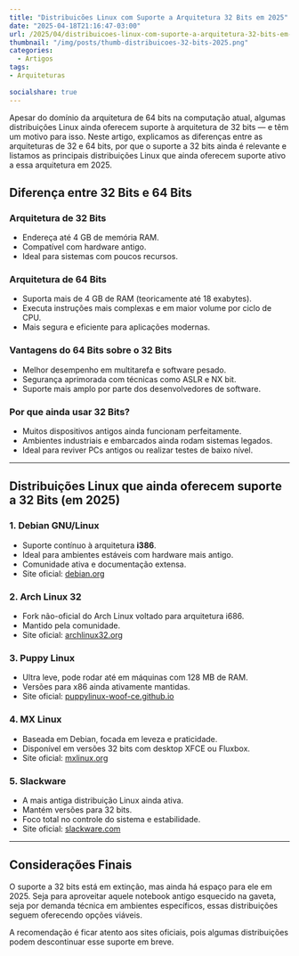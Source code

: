 ```yaml
---
title: "Distribuicões Linux com Suporte a Arquitetura 32 Bits em 2025"
date: "2025-04-18T21:16:47-03:00"
url: /2025/04/distribuicoes-linux-com-suporte-a-arquitetura-32-bits-em-2025.html
thumbnail: "/img/posts/thumb-distribuicoes-32-bits-2025.png"
categories:
  - Artigos
tags:
- Arquiteturas
  
socialshare: true
---
```

Apesar do domínio da arquitetura de 64 bits na computação atual, algumas distribuições Linux ainda oferecem suporte à arquitetura de 32 bits — e têm um motivo para isso. Neste artigo, explicamos as diferenças entre as arquiteturas de 32 e 64 bits, por que o suporte a 32 bits ainda é relevante e listamos as principais distribuições Linux que ainda oferecem suporte ativo a essa arquitetura em 2025.
<!--more-->

## Diferença entre 32 Bits e 64 Bits

### Arquitetura de 32 Bits
- Endereça até 4 GB de memória RAM.
- Compatível com hardware antigo.
- Ideal para sistemas com poucos recursos.

### Arquitetura de 64 Bits
- Suporta mais de 4 GB de RAM (teoricamente até 18 exabytes).
- Executa instruções mais complexas e em maior volume por ciclo de CPU.
- Mais segura e eficiente para aplicações modernas.

### Vantagens do 64 Bits sobre o 32 Bits
- Melhor desempenho em multitarefa e software pesado.
- Segurança aprimorada com técnicas como ASLR e NX bit.
- Suporte mais amplo por parte dos desenvolvedores de software.

### Por que ainda usar 32 Bits?
- Muitos dispositivos antigos ainda funcionam perfeitamente.
- Ambientes industriais e embarcados ainda rodam sistemas legados.
- Ideal para reviver PCs antigos ou realizar testes de baixo nível.

---

## Distribuições Linux que ainda oferecem suporte a 32 Bits (em 2025)

### 1. Debian GNU/Linux
- Suporte contínuo à arquitetura **i386**.
- Ideal para ambientes estáveis com hardware mais antigo.
- Comunidade ativa e documentação extensa.
- Site oficial: <a href="https://www.debian.org" target="_blank">debian.org</a>

### 2. Arch Linux 32
- Fork não-oficial do Arch Linux voltado para arquitetura i686.
- Mantido pela comunidade.
- Site oficial: <a href="https://www.archlinux32.org" target="_blank">archlinux32.org</a>

### 3. Puppy Linux
- Ultra leve, pode rodar até em máquinas com 128 MB de RAM.
- Versões para x86 ainda ativamente mantidas.
- Site oficial: <a href="https://puppylinux-woof-ce.github.io/arch.html" target="_blank">puppylinux-woof-ce.github.io</a>

### 4. MX Linux
- Baseada em Debian, focada em leveza e praticidade.
- Disponível em versões 32 bits com desktop XFCE ou Fluxbox.
- Site oficial: <a href="https://mxlinux.org" target="_blank">mxlinux.org</a>

### 5. Slackware
- A mais antiga distribuição Linux ainda ativa.
- Mantém versões para 32 bits.
- Foco total no controle do sistema e estabilidade.
- Site oficial: <a href="http://www.slackware.com" target="_blank">slackware.com</a>

---

## Considerações Finais

O suporte a 32 bits está em extinção, mas ainda há espaço para ele em 2025. Seja para aproveitar aquele notebook antigo esquecido na gaveta, seja por demanda técnica em ambientes específicos, essas distribuições seguem oferecendo opções viáveis.

A recomendação é ficar atento aos sites oficiais, pois algumas distribuições podem descontinuar esse suporte em breve.
